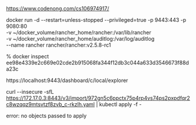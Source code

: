 https://www.codenong.com/cs106974917/

docker run -d --restart=unless-stopped --privileged=true -p 9443:443 -p 9080:80 \
-v ~/docker_volume/rancher_home/rancher:/var/lib/rancher \
-v ~/docker_volume/rancher_home/auditlog:/var/log/auditlog \
--name rancher rancher/rancher:v2.5.8-rc1

% docker inspect ee98e4339e2c669e02cde2b915068fa344f12db3c044a633d3546673f88da23c


https://localhost:9443/dashboard/c/local/explorer

 curl --insecure -sfL https://172.17.0.3:8443/v3/import/972gn5c6ppctx75p4rp4vs74ps2pxpdfqr2c8wzqqz9mtsvtzf8zvb_c-rkzlh.yaml | kubectl apply -f -  

 error: no objects passed to apply
